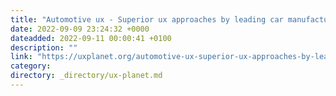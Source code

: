 ```yaml
---
title: "Automotive ux - Superior ux approaches by leading car manufacturers in 2022"
date: 2022-09-09 23:24:32 +0000
dateadded: 2022-09-11 00:00:41 +0100
description: ""
link: "https://uxplanet.org/automotive-ux-superior-ux-approaches-by-leading-car-manufacturers-in-2022-d371082f61bc?source=rss----819cc2aaeee0---4"
category:
directory: _directory/ux-planet.md
---
```

